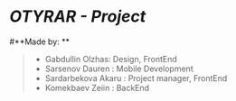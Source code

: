 # ***OTYRAR - Project***


#**Made by: **
> - Gabdullin Olzhas: Design, FrontEnd
> - Sarsenov Dauren : Mobile Development
> - Sardarbekova Akaru : Project manager, FrontEnd
> - Komekbaev Zeiin : BackEnd
